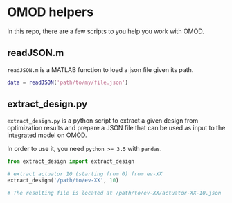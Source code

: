 # OMOD helpers

In this repo, there are a few scripts to you help you work with OMOD.

## readJSON.m

`readJSON.m` is a MATLAB function to load a json file given its path.

```matlab
data = readJSON('path/to/my/file.json')
```

## extract_design.py

`extract_design.py` is a python script to extract a given design from optimization 
results and prepare a JSON file that can be used as input to the integrated model
on OMOD.

In order to use it, you need `python >= 3.5` with `pandas`.

```python
from extract_design import extract_design

# extract actuator 10 (starting from 0) from ev-XX
extract_design('/path/to/ev-XX', 10)

# The resulting file is located at /path/to/ev-XX/actuator-XX-10.json
```
